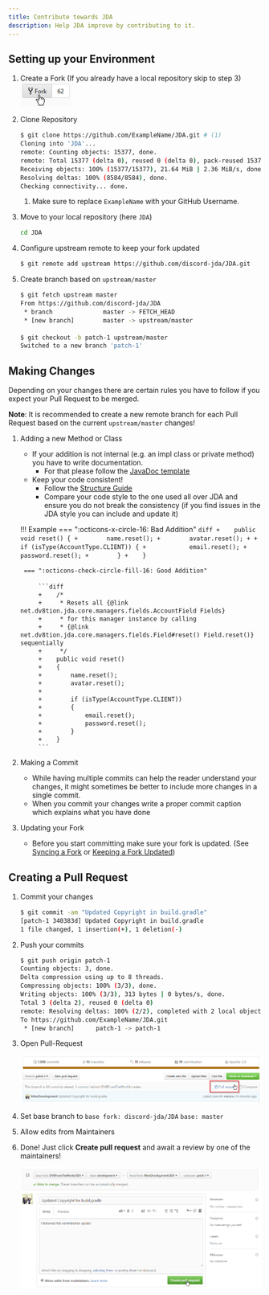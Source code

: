 ```yaml
---
title: Contribute towards JDA
description: Help JDA improve by contributing to it.
---
```


## Setting up your Environment


1. Create a Fork (If you already have a local repository skip to step 3)
    <br>![Create Fork](../assets/images/create_fork.png)

2. Clone Repository
   
    ```sh
    $ git clone https://github.com/ExampleName/JDA.git # (1)
    Cloning into 'JDA'...
    remote: Counting objects: 15377, done.
    remote: Total 15377 (delta 0), reused 0 (delta 0), pack-reused 15377
    Receiving objects: 100% (15377/15377), 21.64 MiB | 2.36 MiB/s, done.
    Resolving deltas: 100% (8584/8584), done.
    Checking connectivity... done.
    ```
   
    1.  Make sure to replace `ExampleName` with your GitHub Username.

3. Move to your local repository (here `JDA`)
    
    ```sh
    cd JDA
    ```

4. Configure upstream remote to keep your fork updated
    
    ```sh
    $ git remote add upstream https://github.com/discord-jda/JDA.git
    ```

5. Create branch based on `upstream/master`
    
    ```sh
    $ git fetch upstream master
    From https://github.com/discord-jda/JDA
     * branch              master -> FETCH_HEAD
     * [new branch]        master -> upstream/master

    $ git checkout -b patch-1 upstream/master
    Switched to a new branch 'patch-1'
    ```

## Making Changes

Depending on your changes there are certain rules you have to follow if you expect
your Pull Request to be merged.

**Note**: It is recommended to create a new remote branch for each Pull Request
based on the current `upstream/master` changes!

1. Adding a new Method or Class
    - If your addition is not internal (e.g. an impl class or private method) you have to write documentation.
        - For that please follow the [JavaDoc template](structure-guide.md#javadoc)
    - Keep your code consistent!
        - Follow the [Structure Guide](structure-guide.md)
        - Compare your code style to the one used all over JDA and ensure you
          do not break the consistency (if you find issues in the JDA style you can include and update it)

    !!! Example
        === ":octicons-x-circle-16: Bad Addition"
            ```diff
            +    public void reset() {
            +        name.reset();
            +        avatar.reset();
            +
            +        if (isType(AccountType.CLIENT)) {
            +            email.reset();
            +            password.reset();
            +        }
            +    }
            ```

        === ":octicons-check-circle-fill-16: Good Addition"

            ```diff
            +    /*
            +     * Resets all {@link net.dv8tion.jda.core.managers.fields.AccountField Fields}
            +     * for this manager instance by calling
            +     * {@link net.dv8tion.jda.core.managers.fields.Field#reset() Field.reset()} sequentially
            +     */
            +    public void reset() 
            +    {
            +        name.reset();
            +        avatar.reset();
            +
            +        if (isType(AccountType.CLIENT)) 
            +        {
            +            email.reset();
            +            password.reset();
            +        }
            +    }
            ```

2. Making a Commit
    - While having multiple commits can help the reader understand your changes, it might sometimes be
      better to include more changes in a single commit.
    - When you commit your changes write a proper commit caption which explains what you have done

3. Updating your Fork
    - Before you start committing make sure your fork is updated.
      (See [Syncing a Fork](https://help.github.com/articles/syncing-a-fork/)
      or [Keeping a Fork Updated](https://robots.thoughtbot.com/keeping-a-github-fork-updated))

## Creating a Pull Request

1. Commit your changes
    
    ```sh
    $ git commit -am "Updated Copyright in build.gradle"
    [patch-1 340383d] Updated Copyright in build.gradle
    1 file changed, 1 insertion(+), 1 deletion(-)
    ```

2. Push your commits

    ```sh
    $ git push origin patch-1
    Counting objects: 3, done.
    Delta compression using up to 8 threads.
    Compressing objects: 100% (3/3), done.
    Writing objects: 100% (3/3), 313 bytes | 0 bytes/s, done.
    Total 3 (delta 2), reused 0 (delta 0)
    remote: Resolving deltas: 100% (2/2), completed with 2 local objects.
    To https://github.com/ExampleName/JDA.git
     * [new branch]      patch-1 -> patch-1
    ```

3. Open Pull-Request

    ![open pull request](../assets/images/open_pull_request.png)

4. Set base branch to 
    `base fork: discord-jda/JDA` `base: master`

5. Allow edits from Maintainers

6. Done! Just click **Create pull request** and await a review by one of the maintainers!

    ![Example Pull-Request](../assets/images/example_pull_request.png)

